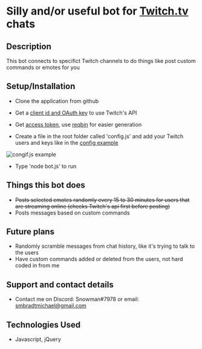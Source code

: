 # Silly and/or useful bot for [Twitch.tv](https://www.twitch.tv/) chats

## Description
This bot connects to specifict Twitch channels to do things like post custom commands or emotes for you

## Setup/Installation

* Clone the application from github

* Get a [client id and OAuth key](https://dev.twitch.tv/docs/authentication/) to use Twitch's API

* Get [access token](https://dev.twitch.tv/docs/authentication/getting-tokens-oauth#oauth-client-credentials-flow), use [reqbin](https://reqbin.com/) for easier generation

* Create a file in the root folder called 'config.js' and add your Twitch users and keys like in the [config example](https://github.com/MilesBradt/Twitch-Chat-Bot/blob/master/config-example.js)

![congif.js example](https://i.imgur.com/9LfupZ5.jpg)

* Type 'node bot.js' to run

## Things this bot does
* ~~Posts selected emotes randomly every 15 to 30 minutes for users that are streaming online (checks Twitch's api first before posting)~~
* Posts messages based on custom commands

## Future plans

* Randomly scramble messages from chat history, like it's trying to talk to the users
* Have custom commands added or deleted from the users, not hard coded in from me

## Support and contact details

* Contact me on Discord: Snowman#7978 or email: smbradtmichael@gmail.com

## Technologies Used

* Javascript, jQuery

